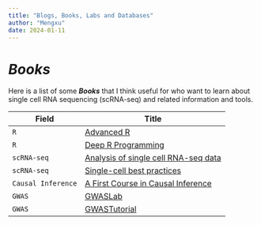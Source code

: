 ```yaml
---
title: "Blogs, Books, Labs and Databases"
author: "Mengxu"
date: 2024-01-11
---
```


<!--more-->
# *Books*

Here is a list of some ***Books*** that I think useful for who want to learn about single cell RNA sequencing (scRNA-seq) and related information and tools.

| Field | Title |
| -- | -- |
| `R` | [Advanced R](https://adv-r.hadley.nz/index.html) |
| `R` | [Deep R Programming](https://deepr.gagolewski.com/) |
| `scRNA-seq` | [Analysis of single cell RNA-seq data](https://www.singlecellcourse.org/index.html) |
| `scRNA-seq` | [Single-cell best practices](www.sc-best-practices.org) |
| `Causal Inference` | [A First Course in Causal Inference](https://arxiv.org/abs/2305.18793) |
| `GWAS` | [GWASLab](https://gwaslab.org/2021/11/14/twosamplemr/) |
| `GWAS` | [GWASTutorial](https://cloufield.github.io/GWASTutorial/) |
